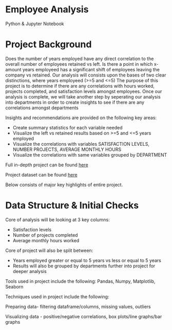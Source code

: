 # Employee Analysis

Python & Jupyter Notebook

# Project Background


Does the number of years employed have any direct correlation to the overall number of employees retained vs left.
Is there a point in which x-amount years employeed has a significant shift of employees leaving the company vs
retained. Our analysis will consists upon the bases of two clear distinctions, where years employeed (>=5 and <=5)
The purpose of this project is to determine if there are any correlations with hours worked, projects completed,
and satisfaction levels amongst employees. Once our analysis is complete, we will take another step by seperating
our analysis into departments in order to create insights to see if there are any correlations amongst departments

Insights and recommendations are provided on the following key areas:

* Create summary statistics for each variable needed
* Visualize the left vs retained results based on >=5 and <=5 years employed
* Visualize the correlations with variables SATISFACTION LEVELS, NUMBER PROJECTS, AVERAGE MONTHLY HOURS
* Visualize the correlations with same variables grouped by DEPARTMENT

Full in-depth project can be found [here](https://github.com/Kahvedzic/Employee-Correlation-Analysis-/blob/main/Employee%20Correlation%20Analysis.ipynb)

Project dataset can be found [here](https://github.com/Kahvedzic/Employee-Correlation-Analysis-/tree/main/Project%20Files)

Below consists of major key highlights of entire project.

# Data Structure & Initial Checks








Core of analysis will be looking at 3 key columns:
- Satisfaction levels
- Number of projects completed
- Average monthly hours worked

Core of project will also be split between:
- Years employed greater or equal to 5 years vs less or equal to 5 years 
- Results will also be grouped by departments further into project for deeper analysis

Tools used in project include the following:
Pandas, Numpy, Matplotlib, Seaborn

Techniques used in project include the following: 

Preparing data- filtering dataframe/columns, missing values, outliers

Visualizing data - positive/negative correlations, box plots/line graphs/bar graphs



